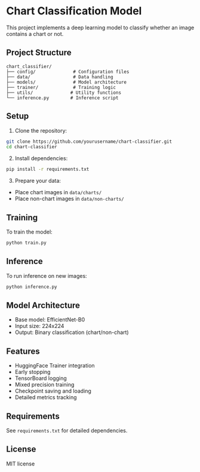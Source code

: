 # Chart Classification Model

This project implements a deep learning model to classify whether an image contains a chart or not.

## Project Structure

```
chart_classifier/
├── config/              # Configuration files
├── data/                # Data handling
├── models/              # Model architecture
├── trainer/             # Training logic
├── utils/              # Utility functions
└── inference.py        # Inference script
```

## Setup

1. Clone the repository:
```bash
git clone https://github.com/yourusername/chart-classifier.git
cd chart-classifier
```

2. Install dependencies:
```bash
pip install -r requirements.txt
```

3. Prepare your data:
- Place chart images in `data/charts/`
- Place non-chart images in `data/non-charts/`

## Training

To train the model:
```bash
python train.py
```

## Inference

To run inference on new images:
```bash
python inference.py
```

## Model Architecture

- Base model: EfficientNet-B0
- Input size: 224x224
- Output: Binary classification (chart/non-chart)

## Features

- HuggingFace Trainer integration
- Early stopping
- TensorBoard logging
- Mixed precision training
- Checkpoint saving and loading
- Detailed metrics tracking

## Requirements

See `requirements.txt` for detailed dependencies.

## License

MIT license